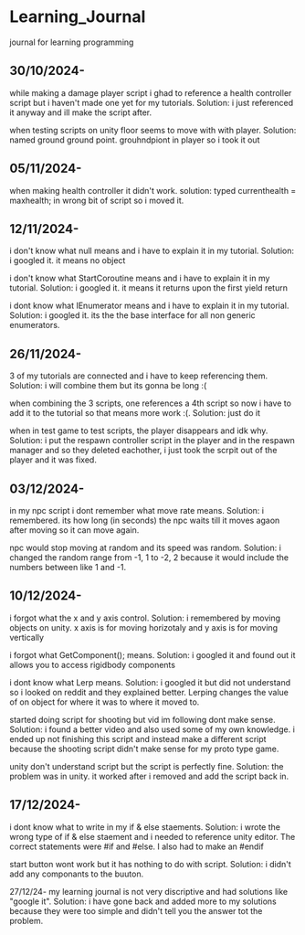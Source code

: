 # Learning_Journal
journal for learning programming 

## 30/10/2024- 
while making a damage player script i ghad to reference a health controller script but i haven't made one yet for my tutorials. Solution: i just referenced it anyway and ill make the script after.

when testing scripts on unity floor seems to move with with player. Solution: named ground ground point. grouhndpiont in player so i took it out

## 05/11/2024-
when making health controller it didn't work. solution: typed currenthealth = maxhealth; in wrong bit of script so i moved it.

## 12/11/2024-
i don't know what null means and i have to explain it in my tutorial. Solution: i googled it. it means no object

i don't know what StartCoroutine means and i have to explain it in my tutorial. Solution: i googled it. it means it returns upon the first yield return

i dont know what IEnumerator means and i have to explain it in my tutorial. Solution: i googled it. its the the base interface for all non generic enumerators.

## 26/11/2024-
3 of my tutorials are connected and i have to keep referencing them. Solution: i will combine them but its gonna be long :( 

when combining the 3 scripts, one references a 4th script so now i have to add it to the tutorial so that means more work :(. Solution: just do it 

when in test game to test scripts, the player disappears and idk why. Solution: i put the respawn controller script in the player and in the respawn manager and so they deleted eachother, i just took the scrpit out of the player and it was fixed.

## 03/12/2024-
in my npc script i dont remember what move rate means. Solution: i remembered. its how long (in seconds) the npc waits till it moves agaon after moving so it can move again.

npc would stop moving at random and its speed was random. Solution: i changed the random range from -1, 1 to -2, 2 because it would include the numbers between like 1 and -1.

## 10/12/2024-
i forgot what the x and y axis control. Solution: i remembered by moving objects on unity. x axis is for moving horizotaly and y axis
is for moving vertically

i forgot what GetComponent<Rigidbody>(); means. Solution: i googled it and found out it allows you to access rigidbody components

i dont know what Lerp means. Solution: i googled it but did not understand so i looked on reddit and they explained better. Lerping changes the value of on object for where it was to where it moved to.

started doing script for shooting but vid im following dont make sense. Solution: i found a better video and also used some of my own knowledge. i ended up not finishing this script and instead make a different script because the shooting script didn't make sense for my 
proto type game.

unity don't understand script but the script is perfectly fine. Solution: the problem was in unity. it worked after i removed and add the script back in.

## 17/12/2024-
i dont know what to write in my if & else staements. Solution: i wrote the wrong type of if & else staement and i needed to reference unity editor. The correct statements were #if and #else. I also had to make an #endif

start button wont work but it has nothing to do with script. Solution: i didn't add any componants to the buuton.

27/12/24- 
my learning journal is not very discriptive and had solutions like "google it". Solution: i have gone back and added more to my solutions because they were too simple and didn't tell you the answer tot the problem.
